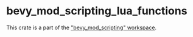 # bevy_mod_scripting_lua_functions

This crate is a part of the ["bevy_mod_scripting" workspace](https://github.com/makspll/bevy_mod_scripting).